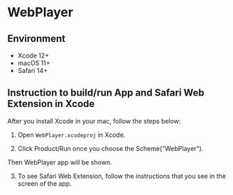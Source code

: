 # WebPlayer

## Environment
- Xcode 12+
- macOS 11+
- Safari 14+

## Instruction to build/run App and Safari Web Extension in Xcode
After you install Xcode in your mac, follow the steps below:

1. Open `WebPlayer.xcodeproj` in Xcode.

2. Click Product/Run once you choose the Scheme("WebPlayer").

Then WebPlayer app will be shown.

3. To see Safari Web Extension, follow the instructions that you see in the screen of the app.
